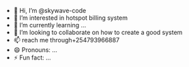 - 👋 Hi, I’m @skywave-code
- 👀 I’m interested in hotspot billing system
- 🌱 I’m currently learning ...
- 💞️ I’m looking to collaborate on how to create a good system
- 📫 reach me through+254793966887
- 😄 Pronouns: ...
- ⚡ Fun fact: ...

<!---
skywave-code/skywave-code is a ✨ special ✨ repository because its `README.md` (this file) appears on your GitHub profile.
You can click the Preview link to take a look at your changes.
--->
